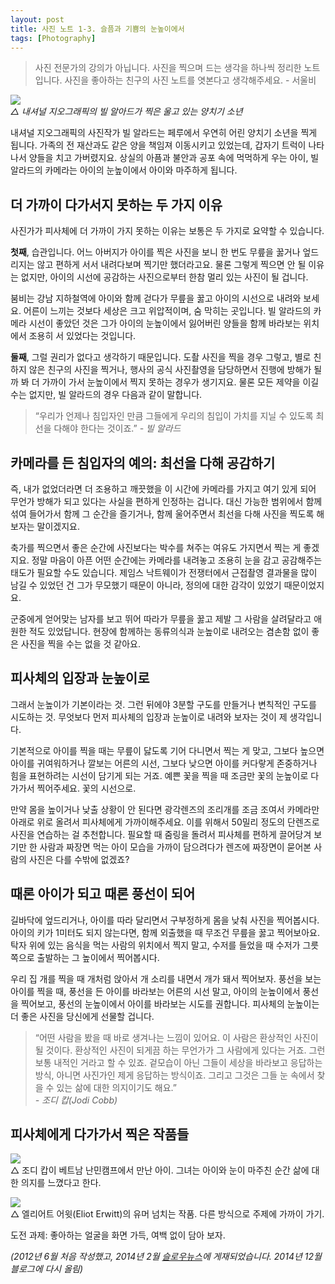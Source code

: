 ```yaml
---
layout: post
title: 사진 노트 1-3. 슬픔과 기쁨의 눈높이에서
tags: [Photography] 
---
```


> 사진 전문가의 강의가 아닙니다. 사진을 찍으며 드는 생각을 하나씩 정리한 노트입니다. 사진을 좋아하는 친구의 사진 노트를 엿본다고 생각해주세요. - 서울비

![](https://lh3.googleusercontent.com/-3S6ZxpmJzrA/VImc1Q8s5AI/AAAAAAABTOs/A_XDcEy-kg8/s0/a.jpg)   
*△ 내셔널 지오그래픽의 빌 알아드가 찍은 울고 있는 양치기 소년*

내셔널 지오그래픽의 사진작가 빌 알라드는 페루에서 우연히 어린 양치기 소년을 찍게 됩니다. 가족의 전 재산과도 같은 양을 책임져 이동시키고 있었는데, 갑자기 트럭이 나타나서 양들을 치고 가버렸지요. 상실의 아픔과 불안과 공포 속에 먹먹하게 우는 아이, 빌 알라드의 카메라는 아이의 눈높이에서 아이와 마주하게 됩니다.

## 더 가까이 다가서지 못하는 두 가지 이유

<div id="toc"><p class="toc_title"></p></div> 

사진가가 피사체에 더 가까이 가지 못하는 이유는 보통은 두 가지로 요약할 수 있습니다.

**첫째**, 습관입니다. 어느 아버지가 아이를 찍은 사진을 보니 한 번도 무릎을 꿇거나 엎드리지는 않고 편하게 서서 내려다보며 찍기만 했더라고요. 물론 그렇게 찍으면 안 될 이유는 없지만, 아이의 시선에 공감하는 사진으로부터 한참 멀리 있는 사진이 될 겁니다.

붐비는 강남 지하철역에 아이와 함께 걷다가 무릎을 꿇고 아이의 시선으로 내려와 보세요. 어른이 느끼는 것보다 세상은 크고 위압적이며, 숨 막히는 곳입니다. 빌 알라드의 카메라 시선이 좋았던 것은 그가 아이의 눈높이에서 잃어버린 양들을 함께 바라보는 위치에서 조용히 서 있었다는 것입니다.

**둘째**, 그럴 권리가 없다고 생각하기 때문입니다. 도촬 사진을 찍을 경우 그렇고, 별로 친하지 않은 친구의 사진을 찍거나, 행사의 공식 사진촬영을 담당하면서 진행에 방해가 될까 봐 더 가까이 가서 눈높이에서 찍지 못하는 경우가 생기지요. 물론 모든 제약을 이길 수는 없지만, 빌 알라드의 경우 다음과 같이 말합니다.

> “우리가 언제나 침입자인 만큼 그들에게 우리의 침입이 가치를 지닐 수 있도록 최선을 다해야 한다는 것이죠.” *\- 빌 알라드*

## 카메라를 든 침입자의 예의: 최선을 다해 공감하기

즉, 내가 없었더라면 더 조용하고 깨끗했을 이 시간에 카메라를 가지고 여기 있게 되어 무언가 방해가 되고 있다는 사실을 편하게 인정하는 겁니다. 대신 가능한 범위에서 함께 섞여 들어가서 함께 그 순간을 즐기거나, 함께 울어주면서 최선을 다해 사진을 찍도록 해보자는 말이겠지요.

축가를 찍으면서 좋은 순간에 사진보다는 박수를 쳐주는 여유도 가지면서 찍는 게 좋겠지요. 정말 마음이 아픈 어떤 순간에는 카메라를 내려놓고 조용히 눈을 감고 공감해주는 태도가 필요할 수도 있습니다. 제임스 낙트웨이가 전쟁터에서 근접촬영 결과물을 많이 남길 수 있었던 건 그가 무모했기 때문이 아니라, 정의에 대한 감각이 있었기 때문이었지요.

군중에게 얻어맞는 남자를 보고 뛰어 따라가 무릎을 꿇고 제발 그 사람을 살려달라고 애원한 적도 있었답니다. 현장에 함께하는 동류의식과 눈높이로 내려오는 겸손함 없이 좋은 사진을 찍을 수는 없을 것 같아요.

## 피사체의 입장과 눈높이로

그래서 눈높이가 기본이라는 것. 그런 뒤에야 3분할 구도를 만들거나 변칙적인 구도를 시도하는 것. 무엇보다 먼저 피사체의 입장과 눈높이로 내려와 보자는 것이 제 생각입니다.

기본적으로 아이를 찍을 때는 무릎이 닳도록 기어 다니면서 찍는 게 맞고, 그보다 높으면 아이를 귀여워하거나 깔보는 어른의 시선, 그보다 낮으면 아이를 커다랗게 존중하거나 힘을 표현하려는 시선이 담기게 되는 거죠. 예쁜 꽃을 찍을 때 조금만 꽃의 눈높이로 다가가서 찍어주세요. 꽃의 시선으로.

만약 몸을 높이거나 낮출 상황이 안 된다면 광각렌즈의 조리개를 조금 조여서 카메라만 아래로 위로 올려서 피사체에게 가까이해주세요. 이를 위해서 50밀리 정도의 단렌즈로 사진을 연습하는 걸 추천합니다. 필요할 때 줌링을 돌려서 피사체를 편하게 끌어당겨 보기만 한 사람과 짜장면 먹는 아이 모습을 가까이 담으려다가 렌즈에 짜장면이 묻어본 사람의 사진은 다를 수밖에 없겠죠?

## 때론 아이가 되고 때론 풍선이 되어

길바닥에 엎드리거나, 아이를 따라 달리면서 구부정하게 몸을 낮춰 사진을 찍어봅시다. 아이의 키가 1미터도 되지 않는다면, 함께 외출했을 때 무조건 무릎을 꿇고 찍어보아요. 탁자 위에 있는 음식을 먹는 사람의 위치에서 찍지 말고, 수저를 들었을 때 수저가 그릇 쪽으로 출발하는 그 높이에서 찍어봅시다.

우리 집 개를 찍을 때 개처럼 앉아서 개 소리를 내면서 개가 돼서 찍어보자. 풍선을 보는 아이를 찍을 때, 풍선을 든 아이를 바라보는 어른의 시선 말고, 아이의 눈높이에서 풍선을 찍어보고, 풍선의 눈높이에서 아이를 바라보는 시도를 권합니다. 피사체의 눈높이는 더 좋은 사진을 당신에게 선물할 겁니다.

> “어떤 사람을 봤을 때 바로 생겨나는 느낌이 있어요. 이 사람은 환상적인 사진이 될 것이다. 환상적인 사진이 되게끔 하는 무언가가 그 사람에게 있다는 거죠. 그런 보통 내적인 거라고 할 수 있죠. 겉모습이 아닌 그들이 세상을 바라보고 응답하는 방식, 아니면 사진가인 제게 응답하는 방식이죠. 그리고 그것은 그들 눈 속에서 찾을 수 있는 삶에 대한 의지이기도 해요.”    
*\- 조디 캅(Jodi Cobb)*

## 피사체에게 다가가서 찍은 작품들


![](https://lh4.googleusercontent.com/-OK-bo5yOs-8/VImdZWl939I/AAAAAAABTO0/MY5WFYmQH5E/s0/bb.jpg)   
△ 조디 캅이 베트남 난민캠프에서 만난 아이. 그녀는 아이와 눈이 마주친 순간 삶에 대한 의지를 느꼈다고 한다.

![](https://lh5.googleusercontent.com/-aE80oc5G4_M/VImdgVrGNCI/AAAAAAABTO8/n-hDuR8AfBQ/s0/ccc.jpg)   
△ 엘리어트 어윗(Eliot Erwitt)의 유머 넘치는 작품. 다른 방식으로 주제에 가까이 가기.

도전 과제: 좋아하는 얼굴을 화면 가득, 여백 없이 담아 보자.



*(2012년 6월 처음 작성했고, 2014년 2월 [슬로우뉴스](http://slownews.kr/18993)에 게재되었습니다. 2014년 12월 블로그에 다시 올림)*
